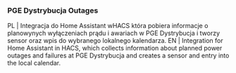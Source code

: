 
### PGE Dystrybucja Outages

PL | Integracja do Home Assistant wHACS która pobiera informacje o planowynych wyłączeniach prądu i awariach w PGE Dystrybucja i tworzy sensor oraz wpis do wybranego lokalnego kalendarza.
EN | Integration for Home Assistant in HACS, which collects information about planned power outages and failures at PGE Dystrybucja and creates a sensor and entry into the local calendar.
